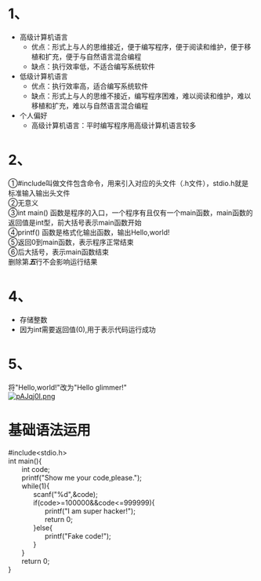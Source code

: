 # 1、
+ 高级计算机语言  
    + 优点：形式上与人的思维接近，便于编写程序，便于阅读和维护，便于移植和扩充，便于与自然语言混合编程   
    + 缺点：执行效率低，不适合编写系统软件
+ 低级计算机语言  
    + 优点：执行效率高，适合编写系统软件  
    + 缺点：形式上与人的思维不接近，编写程序困难，难以阅读和维护，难以移植和扩充，难以与自然语言混合编程  
+ 个人偏好  
    + 高级计算机语言：平时编写程序用高级计算机语言较多  
# 2、  
①#include叫做文件包含命令，用来引入对应的头文件（.h文件），stdio.h就是标准输入输出头文件  
②无意义  
③int main() 函数是程序的入口，一个程序有且仅有一个main函数，main函数的返回值是int型，前大括号表示main函数开始   
④printf() 函数是格式化输出函数，输出Hello,world!  
⑤返回0到main函数，表示程序正常结束  
⑥后大括号，表示main函数结束  
删除第***五***行不会影响运行结果  
# 4、  
+ 存储整数
+ 因为int需要返回值(0),用于表示代码运行成功  
# 5、  
将"Hello,world!"改为"Hello glimmer!"  
[![pAJqj0I.png](https://s21.ax1x.com/2024/10/10/pAJqj0I.png)](https://imgse.com/i/pAJqj0I)  
# 基础语法运用  
#include<stdio.h>  
int main(){  
$~~~~~~$    int code;  
$~~~~~~$    printf("Show me your code,please.");  
$~~~~~~$    while(1){  
$~~~~~~~~~~~~$        scanf("%d",&code);  
$~~~~~~~~~~~~$        if(code>=100000&&code<=999999){  
$~~~~~~~~~~~~~~~~~~$        printf("I am super hacker!");  
$~~~~~~~~~~~~~~~~~~$        return 0;  
$~~~~~~~~~~~~$        }else{  
$~~~~~~~~~~~~~~~~~~$            printf("Fake code!");  
$~~~~~~~~~~~~$        }  
$~~~~~~$    }  
$~~~~~~$    return 0;  
}
